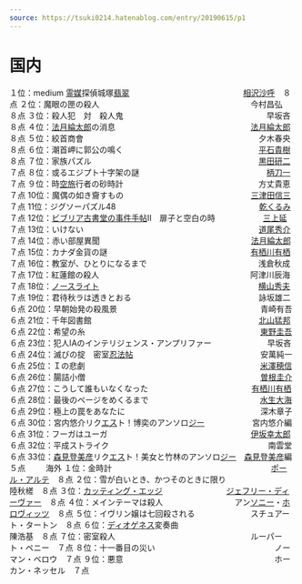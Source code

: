 ```yaml
---
source: https://tsuki0214.hatenablog.com/entry/20190615/p1
---
```


# 国内

１位：medium [霊媒](https://d.hatena.ne.jp/keyword/%CE%EE%C7%DE)探偵城塚[翡翠](https://d.hatena.ne.jp/keyword/%E6%C7%BF%E9)　　　　　　　　　　　　　　 [相沢沙呼](https://d.hatena.ne.jp/keyword/%C1%EA%C2%F4%BA%BB%B8%C6)　８点
２位：魔眼の匣の殺人　　　　　　　　　　　　　　　　　　　今村昌弘　８点
３位：殺人犯　対　殺人鬼　　　　　　　　　　　　　　　　　　早坂吝　８点
４位：[法月綸太郎](https://d.hatena.ne.jp/keyword/%CB%A1%B7%EE%E5%C5%C2%C0%CF%BA)の消息　　　　　　　　　　　　　　　　　[法月綸太郎](https://d.hatena.ne.jp/keyword/%CB%A1%B7%EE%E5%C5%C2%C0%CF%BA)　８点
５位：絞首商會　　　　　　　　　　　　　　　　　　　　　　夕木春央　８点
６位：潮首岬に郭公の鳴く　　　　　　　　　　　　　　　　　[平石貴樹](https://d.hatena.ne.jp/keyword/%CA%BF%C0%D0%B5%AE%BC%F9)　８点
７位：家族パズル　　　　　　　　　　　　　　　　　　　　　[黒田研二](https://d.hatena.ne.jp/keyword/%B9%F5%C5%C4%B8%A6%C6%F3)　７点
８位：或るエジプト十字架の謎　　　　　　　　　　　　　　　　[柄刀一](https://d.hatena.ne.jp/keyword/%CA%C1%C5%E1%B0%EC)　７点
９位：時[空旅](https://d.hatena.ne.jp/keyword/%B6%F5%CE%B9)行者の砂時計　　　　　　　　　　　　　　　　　方丈貴恵　７点
10位：魔偶の如き齎すもの　　　　　　　　　　　　　　　　[三津田信三](https://d.hatena.ne.jp/keyword/%BB%B0%C4%C5%C5%C4%BF%AE%BB%B0)　７点
11位：ジグソーパズル48　　　　　　　　　　　　　　　　　　[乾くるみ](https://d.hatena.ne.jp/keyword/%B4%A5%A4%AF%A4%EB%A4%DF)　７点
12位：[ビブリア古書堂の事件手帖](https://d.hatena.ne.jp/keyword/%A5%D3%A5%D6%A5%EA%A5%A2%B8%C5%BD%F1%C6%B2%A4%CE%BB%F6%B7%EF%BC%EA%C4%A1)Ⅱ　扉子と空白の時　　　　　　[三上延](https://d.hatena.ne.jp/keyword/%BB%B0%BE%E5%B1%E4)　７点
13位：いけない　　　　　　　　　　　　　　　　　　　　　　[道尾秀介](https://d.hatena.ne.jp/keyword/%C6%BB%C8%F8%BD%A8%B2%F0)　７点
14位：赤い部屋異聞　　　　　　　　　　　　　　　　　　　[法月綸太郎](https://d.hatena.ne.jp/keyword/%CB%A1%B7%EE%E5%C5%C2%C0%CF%BA)　７点
15位：カナダ金貨の謎　　　　　　　　　　　　　　　　　　[有栖川有栖](https://d.hatena.ne.jp/keyword/%CD%AD%C0%B4%C0%EE%CD%AD%C0%B4)　７点
16位：教室が、ひとりになるまで　　　　　　　　　　　　　　浅倉秋成　７点
17位：紅蓮館の殺人　　　　　　　　　　　　　　　　　　　阿津川辰海　７点
18位：[ノースライト](https://d.hatena.ne.jp/keyword/%A5%CE%A1%BC%A5%B9%A5%E9%A5%A4%A5%C8)　　　　　　　　　　　　　　　　　　　　[横山秀夫](https://d.hatena.ne.jp/keyword/%B2%A3%BB%B3%BD%A8%C9%D7)　７点
19位：君待秋ラは透きとおる　　　　　　　　　　　　　　　　詠坂雄二　６点
20位：早朝始発の殺風景　　　　　　　　　　　　　　　　　　青崎有吾　６点
21位：千年図書館　　　　　　　　　　　　　　　　　　　　　[北山猛邦](https://d.hatena.ne.jp/keyword/%CB%CC%BB%B3%CC%D4%CB%AE)　６点
22位：希望の糸　　　　　　　　　　　　　　　　　　　　　　[東野圭吾](https://d.hatena.ne.jp/keyword/%C5%EC%CC%EE%B7%BD%B8%E3)　６点
23位：犯人IAのインテリジェンス・アンプリファー　　　　　　　早坂吝　６点
24位：滅びの掟　密室[忍法帖](https://d.hatena.ne.jp/keyword/%C7%A6%CB%A1%C4%A1)　　　　　　　　　　　　　　　　安萬純一　６点
25位：Ｉの悲劇　　　　　　　　　　　　　　　　　　　　　　[米澤穂信](https://d.hatena.ne.jp/keyword/%CA%C6%DF%B7%CA%E6%BF%AE)　６点
26位：腸詰小僧　　　　　　　　　　　　　　　　　　　　　　[曽根圭介](https://d.hatena.ne.jp/keyword/%C1%BE%BA%AC%B7%BD%B2%F0)　６点
27位：こうして誰もいなくなった　　　　　　　　　　　　　[有栖川有栖](https://d.hatena.ne.jp/keyword/%CD%AD%C0%B4%C0%EE%CD%AD%C0%B4)　６点
28位：最後のページをめくるまで　　　　　　　　　　　　　　[水生大海](https://d.hatena.ne.jp/keyword/%BF%E5%C0%B8%C2%E7%B3%A4)　６点
29位：極上の罠をあなたに　　　　　　　　　　　　　　　　　深木章子　６点
30位：宮内悠介リク[エス](https://d.hatena.ne.jp/keyword/%A5%A8%A5%B9)ト！博奕のアンソロ[ジー](https://d.hatena.ne.jp/keyword/%A5%B8%A1%BC)　　　　　　宮内悠介編　６点
31位：フーガはユーガ　　　　　　　　　　　　　　　　　　[伊坂幸太郎](https://d.hatena.ne.jp/keyword/%B0%CB%BA%E4%B9%AC%C2%C0%CF%BA)　６点
32位：平成ストライク　　　　　　　　　　　　　　　　　　　　南雲堂　６点
33位：[森見登美彦](https://d.hatena.ne.jp/keyword/%BF%B9%B8%AB%C5%D0%C8%FE%C9%A7)リク[エス](https://d.hatena.ne.jp/keyword/%A5%A8%A5%B9)ト！美女と竹林のアンソロ[ジー](https://d.hatena.ne.jp/keyword/%A5%B8%A1%BC)　[森見登美彦](https://d.hatena.ne.jp/keyword/%BF%B9%B8%AB%C5%D0%C8%FE%C9%A7)編　５点
　　
海外
１位：金時計　　　　　　　　　　　　　　　　　　　　[ポール・アルテ](https://d.hatena.ne.jp/keyword/%A5%DD%A1%BC%A5%EB%A1%A6%A5%A2%A5%EB%A5%C6)　８点
２位：雪が白いとき、かつそのときに限り　　　　　　　　　　　陸秋槎　８点
３位：[カッティング・エッジ](https://d.hatena.ne.jp/keyword/%A5%AB%A5%C3%A5%C6%A5%A3%A5%F3%A5%B0%A1%A6%A5%A8%A5%C3%A5%B8)　　　　　　　　[ジェフリー・ディーヴァー](https://d.hatena.ne.jp/keyword/%A5%B8%A5%A7%A5%D5%A5%EA%A1%BC%A1%A6%A5%C7%A5%A3%A1%BC%A5%F4%A5%A1%A1%BC)　８点
４位：メインテーマは殺人　　　　　　　　　アン[ソニー](https://d.hatena.ne.jp/keyword/%A5%BD%A5%CB%A1%BC)・[ホロヴィッツ](https://d.hatena.ne.jp/keyword/%A5%DB%A5%ED%A5%F4%A5%A3%A5%C3%A5%C4)　８点
５位：イヴリン嬢は七回殺される　　　　　　　スチュアート・タートン　８点
６位：[ディオゲネス](https://d.hatena.ne.jp/keyword/%A5%C7%A5%A3%A5%AA%A5%B2%A5%CD%A5%B9)変奏曲　　　　　　　　　　　　　　　　　　陳浩基　８点
７位：密室殺人　　　　　　　　　　　　　　　　　ルーパート・ペニー　７点
８位：十一番目の災い　　　　　　　　　　　　　　　ノーマン・ベロウ　７点
９位：悪意　　　　　　　　　　　　　　　　　　　ホーカン・ネッセル　７点
